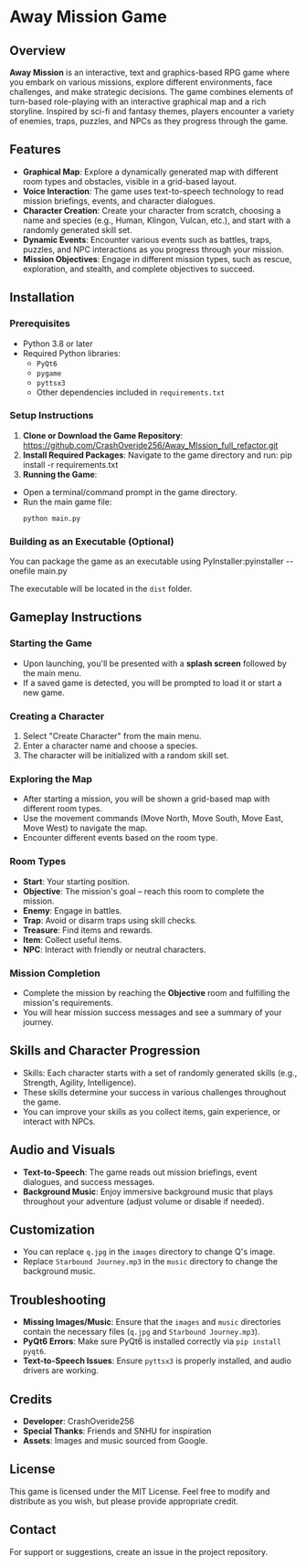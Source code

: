 # Away Mission Game

## Overview
**Away Mission** is an interactive, text and graphics-based RPG game where you embark on various missions, explore different environments, face challenges, and make strategic decisions. The game combines elements of turn-based role-playing with an interactive graphical map and a rich storyline. Inspired by sci-fi and fantasy themes, players encounter a variety of enemies, traps, puzzles, and NPCs as they progress through the game.

## Features
- **Graphical Map**: Explore a dynamically generated map with different room types and obstacles, visible in a grid-based layout.
- **Voice Interaction**: The game uses text-to-speech technology to read mission briefings, events, and character dialogues.
- **Character Creation**: Create your character from scratch, choosing a name and species (e.g., Human, Klingon, Vulcan, etc.), and start with a randomly generated skill set.
- **Dynamic Events**: Encounter various events such as battles, traps, puzzles, and NPC interactions as you progress through your mission.
- **Mission Objectives**: Engage in different mission types, such as rescue, exploration, and stealth, and complete objectives to succeed.

## Installation

### Prerequisites
- Python 3.8 or later
- Required Python libraries:
  - `PyQt6`
  - `pygame`
  - `pyttsx3`
  - Other dependencies included in `requirements.txt`

### Setup Instructions
1. **Clone or Download the Game Repository**:
https://github.com/CrashOveride256/Away_MIssion_full_refactor.git
2. **Install Required Packages**:
Navigate to the game directory and run: pip install -r requirements.txt
3. **Running the Game**:
- Open a terminal/command prompt in the game directory.
- Run the main game file:
  ```
  python main.py
  ```

### Building as an Executable (Optional)
You can package the game as an executable using PyInstaller:pyinstaller --onefile main.py

The executable will be located in the `dist` folder.

## Gameplay Instructions

### Starting the Game
- Upon launching, you'll be presented with a **splash screen** followed by the main menu.
- If a saved game is detected, you will be prompted to load it or start a new game.

### Creating a Character
1. Select "Create Character" from the main menu.
2. Enter a character name and choose a species.
3. The character will be initialized with a random skill set.

### Exploring the Map
- After starting a mission, you will be shown a grid-based map with different room types.
- Use the movement commands (Move North, Move South, Move East, Move West) to navigate the map.
- Encounter different events based on the room type.

### Room Types
- **Start**: Your starting position.
- **Objective**: The mission's goal – reach this room to complete the mission.
- **Enemy**: Engage in battles.
- **Trap**: Avoid or disarm traps using skill checks.
- **Treasure**: Find items and rewards.
- **Item**: Collect useful items.
- **NPC**: Interact with friendly or neutral characters.

### Mission Completion
- Complete the mission by reaching the **Objective** room and fulfilling the mission's requirements.
- You will hear mission success messages and see a summary of your journey.

## Skills and Character Progression
- Skills: Each character starts with a set of randomly generated skills (e.g., Strength, Agility, Intelligence).
- These skills determine your success in various challenges throughout the game.
- You can improve your skills as you collect items, gain experience, or interact with NPCs.

## Audio and Visuals
- **Text-to-Speech**: The game reads out mission briefings, event dialogues, and success messages.
- **Background Music**: Enjoy immersive background music that plays throughout your adventure (adjust volume or disable if needed).

## Customization
- You can replace `q.jpg` in the `images` directory to change Q's image.
- Replace `Starbound Journey.mp3` in the `music` directory to change the background music.

## Troubleshooting
- **Missing Images/Music**: Ensure that the `images` and `music` directories contain the necessary files (`q.jpg` and `Starbound Journey.mp3`).
- **PyQt6 Errors**: Make sure PyQt6 is installed correctly via `pip install pyqt6`.
- **Text-to-Speech Issues**: Ensure `pyttsx3` is properly installed, and audio drivers are working.

## Credits
- **Developer**: CrashOveride256
- **Special Thanks**: Friends and SNHU for inspiration
- **Assets**: Images and music sourced from Google.

## License
This game is licensed under the MIT License. Feel free to modify and distribute as you wish, but please provide appropriate credit.

## Contact
For support or suggestions, create an issue in the project repository.